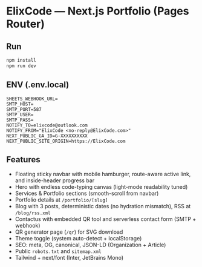 # ElixCode — Next.js Portfolio (Pages Router)

## Run

```bash
npm install
npm run dev
```

## ENV (.env.local)

```
SHEETS_WEBHOOK_URL=
SMTP_HOST=
SMTP_PORT=587
SMTP_USER=
SMTP_PASS=
NOTIFY_TO=elixcode@outlook.com
NOTIFY_FROM="ElixCode <no-reply@ElixCode.com>"
NEXT_PUBLIC_GA_ID=G-XXXXXXXXXX
NEXT_PUBLIC_SITE_ORIGIN=https://ElixCode.com
```

## Features

- Floating sticky navbar with mobile hamburger, route-aware active link, and inside-header progress bar
- Hero with endless code-typing canvas (light-mode readability tuned)
- Services & Portfolio sections (smooth-scroll from navbar)
- Portfolio details at `/portfolio/[slug]`
- Blog with 3 posts, deterministic dates (no hydration mismatch), RSS at `/blog/rss.xml`
- Contactus with embedded QR tool and serverless contact form (SMTP + webhook)
- QR generator page (`/qr`) for SVG download
- Theme toggle (system auto-detect + localStorage)
- SEO: meta, OG, canonical, JSON-LD (Organization + Article)
- Public `robots.txt` and `sitemap.xml`
- Tailwind + next/font (Inter, JetBrains Mono)

```

```
